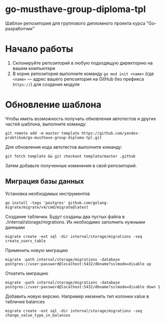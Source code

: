 # go-musthave-group-diploma-tpl

Шаблон репозитория для группового дипломного проекта курса "Go-разработчик"

# Начало работы

1. Склонируйте репозиторий в любую подходящую директорию на вашем компьютере
2. В корне репозитория выполните команду `go mod init <name>` (где `<name>` — адрес вашего репозитория на GitHub без
   префикса `https://`) для создания модуля

# Обновление шаблона

Чтобы иметь возможность получать обновления автотестов и других частей шаблона, выполните команду:

```
git remote add -m master template https://github.com/yandex-praktikum/go-musthave-group-diploma-tpl.git
```

Для обновления кода автотестов выполните команду:

```
git fetch template && git checkout template/master .github
```

Затем добавьте полученные изменения в свой репозиторий.


## Миграция базы данных
Установка необходимых инструментов
```
go install -tags 'postgres' github.com/golang-migrate/migrate/v4/cmd/migrate@latest
```
Создание таблички. Будут созданы два пустых файла в ./internal/storage/migrations. Их необходимо заполнить нужными данными
```
migrate create -ext sql -dir internal/storage/migrations -seq create_users_table
```
Применить новую миграцию
```
migrate -path internal/storage/migrations -database postgres://user:password@localhost:5432/dbname?sslmode=disable up
```
Откатить миграцию
```
migrate -path internal/storage/migrations -database postgres://user:password@localhost:5432/dbname?sslmode=disable down 1
```
Добавить новую версию. Например имзенить тип колонки value в табличке balances
```
migrate create -ext sql -dir internal/storage/migrations -seq change_value_type_in_balances
```
